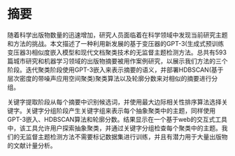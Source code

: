 # 摘要

随着科学出版物数量的迅速增加，研究人员面临着在科学领域中发现当前研究主题和方法的挑战。本文描述了一种利用新发展的基于变压器的GPT-3(生成式预训练变压器3)相似度嵌入模型和现代文档聚类技术的无监督主题检测方法。总共有593篇城市研究和机器学习领域的出版物摘要被用作案例研究，以展示我们方法的三个阶段。迭代聚类阶段使用GPT-3嵌入来表示摘要的语义，并部署HDBSCAN(基于层次密度的带噪声应用空间聚类)聚类算法以及轮廓分数来对相似的摘要进行分组。

关键字提取阶段从每个摘要中识别候选词，并使用最大边际相关性排序算法选择关键字。关键字分组阶段产生关键字组来表示每个抽象聚类中的主题，同样使用GPT-3嵌入、HDBSCAN算法和轮廓分数。结果显示在一个基于web的交互式工具中，该工具允许用户探索抽象聚类，并通过关键字分组检查每个聚类中的主题。我们的无监督主题检测方法不需要标记数据集进行训练，并且有潜力用于大量出版物的文献计量分析。